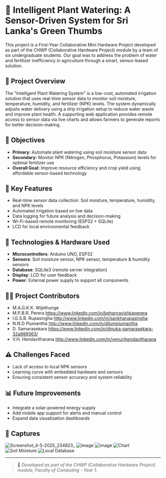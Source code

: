# 🌱 Intelligent Plant Watering: A Sensor-Driven System for Sri Lanka's Green Thumbs

This project is a First-Year Collaborative Mini Hardware Project developed as part of the CHWP (Collaborative Hardware Project) module by a team of six undergraduate students. Our goal was to address the problem of water and fertilizer inefficiency in agriculture through a smart, sensor-based solution.

## 📌 Project Overview

The "Intelligent Plant Watering System" is a low-cost, automated irrigation solution that uses real-time sensor data to monitor soil moisture, temperature, humidity, and fertilizer (NPK) levels. The system dynamically adjusts water delivery using a drip irrigation setup to reduce water waste and improve plant health. A supporting web application provides remote access to sensor data via live charts and allows farmers to generate reports for better decision-making.

## 🎯 Objectives
- **Primary:** Automate plant watering using soil moisture sensor data
- **Secondary:** Monitor NPK (Nitrogen, Phosphorus, Potassium) levels for optimal fertilizer use
- **Overall Goal:** Improve resource efficiency and crop yield using affordable sensor-based technology

## 🧠 Key Features
- Real-time sensor data collection: Soil moisture, temperature, humidity, and NPK levels
- Automated irrigation based on live data
- Data logging for future analysis and decision-making
- Wi-Fi-based remote monitoring (ESP32 + SQLite)
- LCD for local environmental feedback

## 🔧 Technologies & Hardware Used
- **Microcontrollers**: Arduino UNO, ESP32
- **Sensors**: Soil moisture sensor, NPK sensor, temperature & humidity sensors
- **Database**: SQLite3 (remote server integration)
- **Display**: LCD for user feedback
- **Power**: External power supply to support all components

## 👨‍💻 Project Contributors
- M.A.G.K.K. Wijethunge
- M.P.B.R. Perera https://www.linkedin.com/in/behanravishkaperera
- I.G.S.B. Rupasingha http://www.linkedin.com/in/sankharupasingha
- N.N.D Piumantha http://www.linkedin.com/in/dilumpiumantha
- D. Samarasekara https://www.linkedin.com/in/dinuka-samarasekara-32a989363/
- V.H. Hendavitharana http://www.linkedin.com/in/venurihendavitharana

## ⚠️ Challenges Faced
- Lack of access to local NPK sensors
- Learning curve with embedded hardware and sensors
- Ensuring consistent sensor accuracy and system reliability

## 📊 Future Improvements
- Integrate a solar-powered energy supply
- Add mobile app support for alerts and manual control
- Expand data visualization dashboards

## 📸 Captures
![Screenshot_4-5-2025_234823_](https://github.com/user-attachments/assets/5f3a0e29-208e-4451-b68c-a6edb772aa31)
![image](https://github.com/user-attachments/assets/f4d83dd9-308f-4afd-995a-7c510629883c)
![image](https://github.com/user-attachments/assets/043c52ab-f7d1-401e-8408-5467ac09aa04)
![Chart](https://github.com/user-attachments/assets/08f7945a-271c-43f7-8b3b-01073207a00d)
![Soil Moisture](https://github.com/user-attachments/assets/3ce34d49-61ec-4d81-802f-c9852ecb75f2)
![Local Database](https://github.com/user-attachments/assets/ba74209e-f9aa-49f6-83ec-fb08d9ed5c4a)

---

> 📍 *Developed as part of the CHWP (Collaborative Hardware Project) module, Faculty of Computing - Year 1.*
